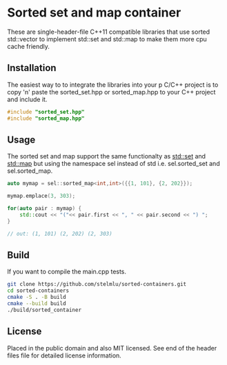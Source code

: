 Sorted set and map container
============================

These are single-header-file C++11 compatible libraries that use sorted std::vector to implement std::set and std::map to make them more cpu cache friendly.

Installation
------------

The easiest way to to integrate the libraries into your p C/C++ project is to copy 'n' paste the sorted_set.hpp or sorted_map.hpp to your C++ project and include it.

```c++
#include "sorted_set.hpp"
#include "sorted_map.hpp"
```

Usage
-----

The sorted set and map support the same functionalty as [std::set](https://en.cppreference.com/w/cpp/container/set) and [std::map](https://en.cppreference.com/w/cpp/container/map) but using the namespace sel instead of std i.e. sel.sorted_set and sel.sorted_map.

```c++
auto mymap = sel::sorted_map<int,int>({{1, 101}, {2, 202}});

mymap.emplace(3, 303);

for(auto pair : mymap) {
    std::cout << "("<< pair.first << ", " << pair.second << ") ";
}

// out: (1, 101) (2, 202) (2, 303)
```

Build
-----

If you want to compile the main.cpp tests.

```bash
git clone https://github.com/stelmlu/sorted-containers.git
cd sorted-containers
cmake -S . -B build
cmake --build build
./build/sorted_container
```

License
-------

Placed in the public domain and also MIT licensed. See end of the header files file for detailed license information.
